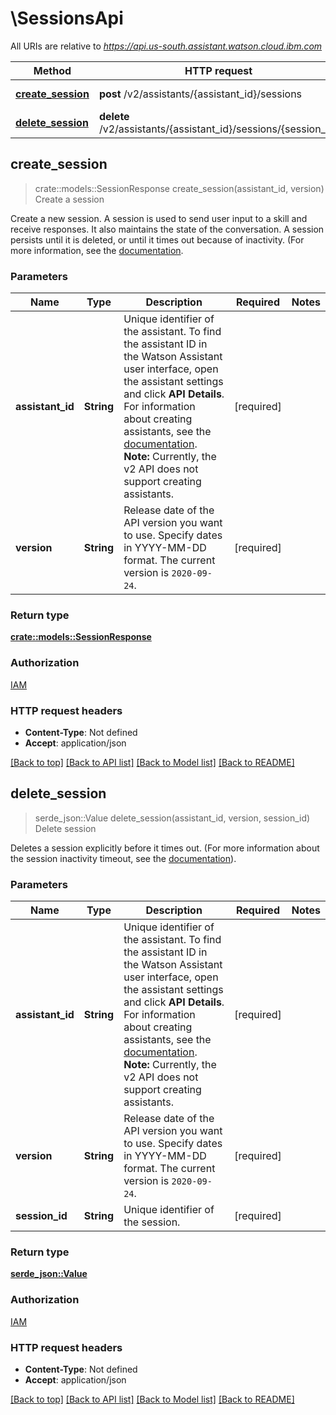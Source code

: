 # \SessionsApi

All URIs are relative to *https://api.us-south.assistant.watson.cloud.ibm.com*

Method | HTTP request | Description
------------- | ------------- | -------------
[**create_session**](SessionsApi.md#create_session) | **post** /v2/assistants/{assistant_id}/sessions | Create a session
[**delete_session**](SessionsApi.md#delete_session) | **delete** /v2/assistants/{assistant_id}/sessions/{session_id} | Delete session



## create_session

> crate::models::SessionResponse create_session(assistant_id, version)
Create a session

Create a new session. A session is used to send user input to a skill and receive responses. It also maintains the state of the conversation. A session persists until it is deleted, or until it times out because of inactivity. (For more information, see the [documentation](https://cloud.ibm.com/docs/assistant?topic=assistant-assistant-settings).

### Parameters


Name | Type | Description  | Required | Notes
------------- | ------------- | ------------- | ------------- | -------------
**assistant_id** | **String** | Unique identifier of the assistant. To find the assistant ID in the Watson Assistant user interface, open the assistant settings and click **API Details**. For information about creating assistants, see the [documentation](https://cloud.ibm.com/docs/assistant?topic=assistant-assistant-add#assistant-add-task).  **Note:** Currently, the v2 API does not support creating assistants. | [required] |
**version** | **String** | Release date of the API version you want to use. Specify dates in YYYY-MM-DD format. The current version is `2020-09-24`. | [required] |

### Return type

[**crate::models::SessionResponse**](SessionResponse.md)

### Authorization

[IAM](../README.md#IAM)

### HTTP request headers

- **Content-Type**: Not defined
- **Accept**: application/json

[[Back to top]](#) [[Back to API list]](../README.md#documentation-for-api-endpoints) [[Back to Model list]](../README.md#documentation-for-models) [[Back to README]](../README.md)


## delete_session

> serde_json::Value delete_session(assistant_id, version, session_id)
Delete session

Deletes a session explicitly before it times out. (For more information about the session inactivity timeout, see the [documentation](https://cloud.ibm.com/docs/assistant?topic=assistant-assistant-settings)).

### Parameters


Name | Type | Description  | Required | Notes
------------- | ------------- | ------------- | ------------- | -------------
**assistant_id** | **String** | Unique identifier of the assistant. To find the assistant ID in the Watson Assistant user interface, open the assistant settings and click **API Details**. For information about creating assistants, see the [documentation](https://cloud.ibm.com/docs/assistant?topic=assistant-assistant-add#assistant-add-task).  **Note:** Currently, the v2 API does not support creating assistants. | [required] |
**version** | **String** | Release date of the API version you want to use. Specify dates in YYYY-MM-DD format. The current version is `2020-09-24`. | [required] |
**session_id** | **String** | Unique identifier of the session. | [required] |

### Return type

[**serde_json::Value**](serde_json::Value.md)

### Authorization

[IAM](../README.md#IAM)

### HTTP request headers

- **Content-Type**: Not defined
- **Accept**: application/json

[[Back to top]](#) [[Back to API list]](../README.md#documentation-for-api-endpoints) [[Back to Model list]](../README.md#documentation-for-models) [[Back to README]](../README.md)

